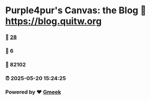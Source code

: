 # Purple4pur's Canvas: the Blog :link: https://blog.quitw.org 
### :page_facing_up: [28](https://blog.quitw.org/tag.html) 
### :speech_balloon: 6 
### :hibiscus: 82102 
### :alarm_clock: 2025-05-20 15:24:25 
### Powered by :heart: [Gmeek](https://github.com/Meekdai/Gmeek)
